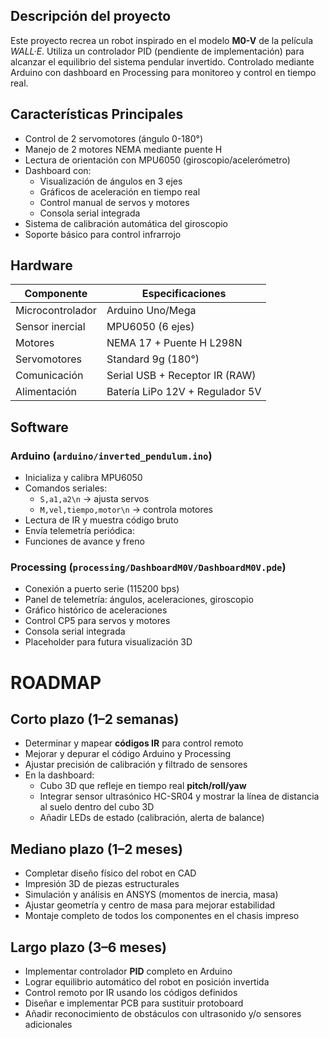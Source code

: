 
## Descripción del proyecto

Este proyecto recrea un robot inspirado en el modelo **M0-V** de la película *WALL·E*. Utiliza un controlador PID (pendiente de implementación) para alcanzar el equilibrio del sistema pendular invertido. Controlado mediante Arduino con dashboard en Processing para monitoreo y control en tiempo real.


## Características Principales
- Control de 2 servomotores (ángulo 0-180°)
- Manejo de 2 motores NEMA mediante puente H
- Lectura de orientación con MPU6050 (giroscopio/acelerómetro)
- Dashboard con:
  - Visualización de ángulos en 3 ejes
  - Gráficos de aceleración en tiempo real
  - Control manual de servos y motores
  - Consola serial integrada
- Sistema de calibración automática del giroscopio
- Soporte básico para control infrarrojo

## Hardware
| Componente               | Especificaciones                     |
|--------------------------|--------------------------------------|
| Microcontrolador         | Arduino Uno/Mega                     |
| Sensor inercial          | MPU6050 (6 ejes)                     |
| Motores                  | NEMA 17 + Puente H L298N             |
| Servomotores             | Standard 9g (180°)                   |
| Comunicación             | Serial USB + Receptor IR (RAW)       |
| Alimentación             | Batería LiPo 12V + Regulador 5V      |

## Software

### Arduino (`arduino/inverted_pendulum.ino`)

- Inicializa y calibra MPU6050  
- Comandos seriales:  
  - `S,a1,a2\n` → ajusta servos  
  - `M,vel,tiempo,motor\n` → controla motores  
- Lectura de IR y muestra código bruto  
- Envía telemetría periódica:
- Funciones de avance y freno

### Processing (`processing/DashboardM0V/DashboardM0V.pde`)

- Conexión a puerto serie (115200 bps)
- Panel de telemetría: ángulos, aceleraciones, giroscopio
- Gráfico histórico de aceleraciones  
- Control CP5 para servos y motores  
- Consola serial integrada  
- Placeholder para futura visualización 3D

# ROADMAP

## Corto plazo (1–2 semanas)

- Determinar y mapear **códigos IR** para control remoto  
- Mejorar y depurar el código Arduino y Processing  
- Ajustar precisión de calibración y filtrado de sensores  
- En la dashboard:  
  - Cubo 3D que refleje en tiempo real **pitch/roll/yaw**  
  - Integrar sensor ultrasónico HC-SR04 y mostrar la línea de distancia al suelo dentro del cubo 3D  
  - Añadir LEDs de estado (calibración, alerta de balance)

## Mediano plazo (1–2 meses)

- Completar diseño físico del robot en CAD  
- Impresión 3D de piezas estructurales  
- Simulación y análisis en ANSYS (momentos de inercia, masa)  
- Ajustar geometría y centro de masa para mejorar estabilidad  
- Montaje completo de todos los componentes en el chasis impreso

## Largo plazo (3–6 meses)

- Implementar controlador **PID** completo en Arduino  
- Lograr equilibrio automático del robot en posición invertida  
- Control remoto por IR usando los códigos definidos  
- Diseñar e implementar PCB para sustituir protoboard  
- Añadir reconocimiento de obstáculos con ultrasonido y/o sensores adicionales  

